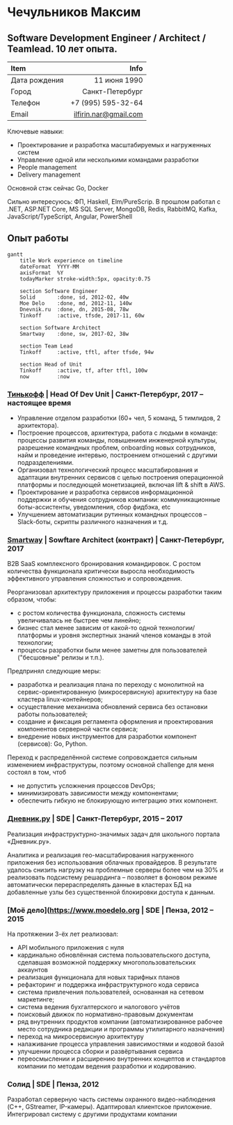 # Чечульников Максим
## Software Development Engineer / Architect / Teamlead. 10 лет опыта.

| Item | Info |
| :--- | ---: |
| Дата рождения | 11 июня 1990
| Город | Санкт-Петербург
| Телефон | +7 (995) 595-32-64
| Email | ilfirin.nar@gmail.com

Ключевые навыки:
- Проектирование и разработка масштабируемых и нагруженных систем
- Управление одной или несколькими командами разработки
- People management
- Delivery management

Основной стэк сейчас Go, Docker

Сильно интересуюсь: ФП, Haskell, Elm/PureScrip. В прошлом работал с .NET, ASP.NET Core, MS SQL Server, MongoDB, Redis, RabbitMQ, Kafka, JavaScript/TypeScript, Angular, PowerShell


## Опыт работы
```mermaid
gantt
    title Work experience on timeline
    dateFormat  YYYY-MM
    axisFormat  %Y
    todayMarker stroke-width:5px, opacity:0.75
    
    section Software Engineer
    Solid       :done, sd, 2012-02, 40w
    Moe Delo    :done, md, 2012-11, 140w
    Dnevnik.ru  :done, dn, 2015-08, 78w
    Tinkoff     :active, tfsde, 2017-11, 60w
    
    section Software Architect
    Smartway    :done, sw, 2017-02, 38w
    
    section Team Lead
    Tinkoff     :active, tftl, after tfsde, 94w
    
    section Head of Unit
    Tinkoff     :active, tf, after tftl, 100w
    now         :now
```

### [Тинькофф](https://www.tinkoff.ru) | Head Of Dev Unit | Санкт-Петербург, 2017 – настоящее время
- Управление отделом разработки (60+ чел, 5 команд, 5 тимлидов, 2 архитектора).
- Построение процессов, архитектура, работа с людьми в команде: процессы развития команды, повышением инженерной культуры, разрешение командных проблем, onboarding новых сотрудников, найм и проведение интервью, построением отношений с другими подразделениями.
- Организовал технологический процесс масштабирования и адаптации внутренних сервисов с целью построения операционной платформы и последующей монетизацией, включая lift & shift в AWS.
- Проектирование и разработка сервисов информационной поддержки и обучения сотрудников компании: коммуникационные боты-ассистенты, уведомления, сбор фидбэка, etc
- Улучшением автоматизации рутинных командных процессов – Slack-боты, скрипты различного назначения и т.д.


### [Smartway](https://swartway.today) | Sowftare Architect (контракт) | Санкт-Петербург, 2017
B2B SaaS комплексного бронирования командировок. С ростом количества функционала критически выросла необходимость эффективного управления сложностью и сопровождения.

Реорганизовал архитектуру приложения и процессы разработки таким образом, чтобы:
- с ростом количества функционала, сложность системы увеличивалась не быстрее чем линейно;
- бизнес стал менее зависим от какой-то одной технологии/платформы и уровня экспертных знаний членов команды в этой технологии;
- процессы разработки были менее заметны для пользователей ("бесшовные" релизы и т.п.).

Предпринял следующие меры:
- разработка и реализация плана по переходу с монолитной на сервис-ориентированную (микросервисную) архитектуру на базе кластера linux-контейнеров;
- осуществление механизма обновлений сервиса без остановки работы пользователей;
- создание и фиксация регламента оформления и проектирования компонентов серверной части сервиса;
- внедрение новых инструментов для разработки компонент (сервисов): Go, Python.

Переход к распределённой системе сопровождается сильным изменением инфраструктуры, поэтому основной challenge для меня состоял в том, чтоб
- не допустить усложнения процессов DevOps;
- минимизировать зависимости между компонентами;
- обеспечить гибкую не блокирующую интеграцию этих компонент.


### [Дневник.ру](https://dnevnik.ru) | SDE | Санкт-Петербург, 2015 – 2017
Реализация инфраструктурно-значимых задач для школьного портала «Дневник.ру».

Аналитика и реализация гео-масштабирования нагруженного приложения без использования облачных провайдеров. В результате удалось снизить нагрузку на проблемные серверы более чем на 30% и реализовать подсистему решардинга – позволяет в фоновом режиме автоматически перераспределять данные в кластерах БД на добавленные узлы без существенной блокировки доступа к данным.


### [Моё дело](https://www.moedelo.org | SDE | Пенза, 2012 – 2015
На протяжении 3-ёх лет реализовал:
- API мобильного приложения с нуля
- кардинально обновлённая система пользовательского доступа, сделавшая возможной поддержку многопользовательских аккаунтов
- реализация функционала для новых тарифных планов
- рефакторинг и поддержка инфраструктурного кода сервиса
- система привлечения пользователей, основанная на сетевом маркетинге; 
- система ведения бухгалтерского и налогового учётов
- поисковый движок по нормативно-правовым документам
- ряд внутренних продуктов компании (автоматизированное рабочее место сотрудника редакции и программы утилитарного назначения)
- переход на микросервисную архитектуру
- налаживание процесса управления зависимостями и кодовой базой
- улучшении процесса сборки и развёртывания сервиса
- переосмыслении и расширению внутренних концептов и стандартов компании по методам ведения разработки и кодированию.


### Солид | SDE | Пенза, 2012
Разработал серверную часть системы охранного видео-наблюдения (C++, GStreamer, IP-камеры). Адаптировал клиентское приложение. Интегрировал систему с другими продуктами компании
